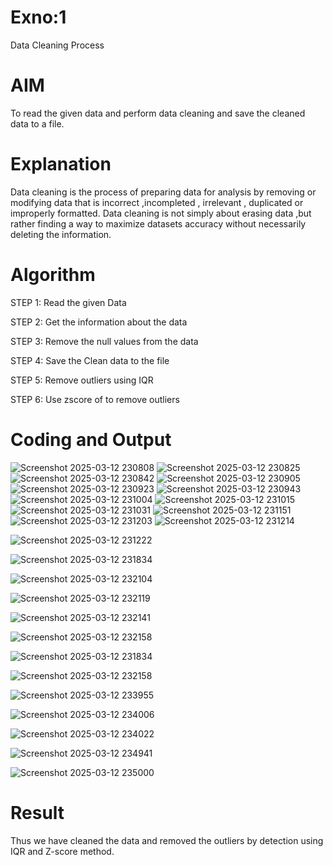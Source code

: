 # Exno:1
Data Cleaning Process

# AIM
To read the given data and perform data cleaning and save the cleaned data to a file.

# Explanation
Data cleaning is the process of preparing data for analysis by removing or modifying data that is incorrect ,incompleted , irrelevant , duplicated or improperly formatted. Data cleaning is not simply about erasing data ,but rather finding a way to maximize datasets accuracy without necessarily deleting the information.

# Algorithm
STEP 1: Read the given Data

STEP 2: Get the information about the data

STEP 3: Remove the null values from the data

STEP 4: Save the Clean data to the file

STEP 5: Remove outliers using IQR

STEP 6: Use zscore of to remove outliers

# Coding and Output
![Screenshot 2025-03-12 230808](https://github.com/user-attachments/assets/104547f5-6699-4f24-8254-a1ddd90dee6b)
![Screenshot 2025-03-12 230825](https://github.com/user-attachments/assets/d8850594-5ef8-4f19-bc64-15d599829a87)
![Screenshot 2025-03-12 230842](https://github.com/user-attachments/assets/a486d7a6-587d-4659-9a81-82a4aca6dd8f)
![Screenshot 2025-03-12 230905](https://github.com/user-attachments/assets/b325c4cf-1586-4d7b-959e-f0d51314f0db)
![Screenshot 2025-03-12 230923](https://github.com/user-attachments/assets/8cde8264-b01d-4739-ac68-1e66cf190535)
![Screenshot 2025-03-12 230943](https://github.com/user-attachments/assets/46b7b993-8d36-4b37-b28a-4a932cb36877)
![Screenshot 2025-03-12 231004](https://github.com/user-attachments/assets/26e5b027-803f-4e6f-949c-e1fe3601b7b7)
![Screenshot 2025-03-12 231015](https://github.com/user-attachments/assets/e7fff5f4-6372-47cc-a519-262ddaf1d0af)
![Screenshot 2025-03-12 231031](https://github.com/user-attachments/assets/f204e0b1-1bda-467f-b255-7276a40fe8f6)
![Screenshot 2025-03-12 231151](https://github.com/user-attachments/assets/96889aaa-2d33-4f3a-bf39-6e93c0e8aa27)
![Screenshot 2025-03-12 231203](https://github.com/user-attachments/assets/c3603d16-1298-411d-8931-b5be178cf4c3)
![Screenshot 2025-03-12 231214](https://github.com/user-attachments/assets/e51e4bb9-2b50-4abb-bd52-ddab48f4cd17)

![Screenshot 2025-03-12 231222](https://github.com/user-attachments/assets/2efd09c8-ab61-4443-8023-4b5c5d7f1854)

![Screenshot 2025-03-12 231834](https://github.com/user-attachments/assets/78ad4179-268a-40ee-b18b-5b4f10955854)

![Screenshot 2025-03-12 232104](https://github.com/user-attachments/assets/76b15a54-8e0b-4d54-b6b8-d2dbf138f2cc)

![Screenshot 2025-03-12 232119](https://github.com/user-attachments/assets/e2cc911d-12cf-4be2-9c4c-b51249fd5a18)

![Screenshot 2025-03-12 232141](https://github.com/user-attachments/assets/25c5adba-c9e9-412a-a627-8fef23a51d93)

![Screenshot 2025-03-12 232158](https://github.com/user-attachments/assets/c9c0645e-b198-4232-b865-76bbf63d29e6)

![Screenshot 2025-03-12 231834](https://github.com/user-attachments/assets/d1f90433-3c10-4120-9731-afe47b02cb98)

![Screenshot 2025-03-12 232158](https://github.com/user-attachments/assets/b37d75be-3f16-47b8-90a9-2bcd9536aa6b)

![Screenshot 2025-03-12 233955](https://github.com/user-attachments/assets/1c96228d-c4b0-4389-9515-c92727b99a3e)

![Screenshot 2025-03-12 234006](https://github.com/user-attachments/assets/0f93c3e4-c31b-4c6f-a42d-bd1894f271b6)

![Screenshot 2025-03-12 234022](https://github.com/user-attachments/assets/95b13549-a955-4cbf-966a-57e445a6c07f)

![Screenshot 2025-03-12 234941](https://github.com/user-attachments/assets/ae5392f6-d4f8-45cf-9b4f-f514c9a42208)

![Screenshot 2025-03-12 235000](https://github.com/user-attachments/assets/47bb9189-74b6-4982-817e-702ff9ff7b61)



# Result
Thus we have cleaned the data and removed the outliers by detection using IQR and Z-score method.
